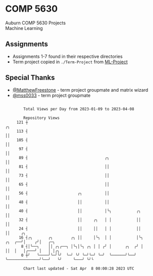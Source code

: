 # COMP 5630
Auburn COMP 5630 Projects  
Machine Learning

## Assignments
- Assignments 1-7 found in their respective directories
- Term project copied in `./Term-Project` from [ML-Project](https://github.com/wumphlett/ML-Project)

## Special Thanks
- [@MatthewFreestone](https://github.com/MatthewFreestone) - term project groupmate and matrix wizard
- [@mss0033](https://github.com/mss0033) - term project groupmate

```

        Total Views per Day from 2023-01-09 to 2023-04-08

        Repository Views
     121 ┼                                                                        ╭╮
     113 ┤                                                                        ││
     105 ┤                                                                        ││
      97 ┤                                                                        ││
      89 ┤                                  ╭╮                                    ││
      81 ┤                                  ││                                    ││
      73 ┤                                  ││                                    ││
      65 ┤                                  ││                                    ││
      56 ┤                      ╭╮          ││                                    ││
      48 ┤                      ││          ││                                    ││
      40 ┤                      ││          │╰╮           ╭╮                      ││
      32 ┤                      ││     ╭╮   │ │           ││                      ││
      24 ┤                      ││     ││   │ │           ││                      ││     ╭╮
      16 ┤╭╮       ╭╮        ╭╮ ││     │╰╮  │ │           │╰╮              ╭╮  ╭──╯│    ╭╯│   ╭─╮
       8 ┤│╰──╮    ││ ╭╮╭──╮ │╰╮│╰╮ ╭╮ │ │ ╭╯ │      ╭╮  ╭╯ │              ││  │   │╭───╯ │   │ │╭╮
       0 ┼╯   ╰────╯╰─╯╰╯  ╰─╯ ╰╯ ╰─╯╰─╯ ╰─╯  ╰──────╯╰──╯  ╰──────────────╯╰──╯   ╰╯     ╰───╯ ╰╯╰

        Chart last updated - Sat Apr  8 00:00:28 2023 UTC
        
```

